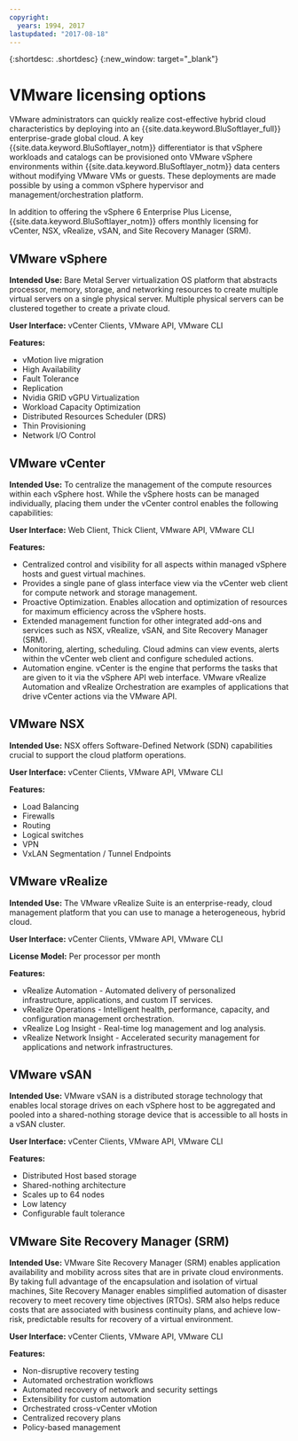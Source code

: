 ```yaml
---
copyright:
  years: 1994, 2017
lastupdated: "2017-08-18"
---
```


{:shortdesc: .shortdesc}
{:new_window: target="_blank"}

# VMware licensing options 

VMware administrators can quickly realize cost-effective hybrid cloud characteristics by deploying into an {{site.data.keyword.BluSoftlayer_full}} enterprise-grade global cloud. A key {{site.data.keyword.BluSoftlayer_notm}} differentiator is that vSphere workloads and catalogs can be provisioned onto VMware vSphere environments within {{site.data.keyword.BluSoftlayer_notm}} data centers without modifying VMware VMs or guests. These deployments are made possible by using a common vSphere hypervisor and management/orchestration platform.

In addition to offering the vSphere 6 Enterprise Plus License, {{site.data.keyword.BluSoftlayer_notm}} offers monthly licensing for vCenter, NSX, vRealize, vSAN, and Site Recovery Manager (SRM).

## VMware vSphere

**Intended Use:** Bare Metal Server virtualization OS platform that abstracts processor, memory, storage, and networking resources to create multiple virtual servers on a single physical server. Multiple physical servers can be clustered together to create a private cloud.

**User Interface:** vCenter Clients, VMware API, VMware CLI

**Features:**
* vMotion live migration
* High Availability
* Fault Tolerance
* Replication
* Nvidia GRID vGPU Virtualization
* Workload Capacity Optimization
* Distributed Resources Scheduler (DRS)
* Thin Provisioning
* Network I/O Control

## VMware vCenter

**Intended Use:** To centralize the management of the compute resources within each vSphere host. While the vSphere hosts can be managed individually, placing them under the vCenter control enables the following capabilities:

**User Interface:** Web Client, Thick Client, VMware API, VMware CLI

**Features:**
* Centralized control and visibility for all aspects within managed vSphere hosts and guest virtual machines.
* Provides a single pane of glass interface view via the vCenter web client for compute network and storage management.
* Proactive Optimization. Enables allocation and optimization of resources for maximum efficiency across the vSphere hosts.
* Extended management function for other integrated add-ons and services such as NSX, vRealize, vSAN, and Site Recovery Manager (SRM).
* Monitoring, alerting, scheduling. Cloud admins can view events, alerts within the vCenter web client and configure scheduled actions.
* Automation engine. vCenter is the engine that performs the tasks that are given to it via the vSphere API web interface. VMware vRealize Automation and vRealize Orchestration are examples of applications that drive vCenter actions via the VMware API.

## VMware NSX

**Intended Use:** NSX offers Software-Defined Network (SDN) capabilities crucial to support the cloud platform operations.

**User Interface:** vCenter Clients, VMware API, VMware CLI

**Features:**
* Load Balancing
* Firewalls
* Routing
* Logical switches
* VPN
* VxLAN Segmentation / Tunnel Endpoints

## VMware vRealize

**Intended Use:** The VMware vRealize Suite is an enterprise-ready, cloud management platform that you can use to manage a heterogeneous, hybrid cloud.

**User Interface:** vCenter Clients, VMware API, VMware CLI

**License Model:** Per processor per month

**Features:**
* vRealize Automation - Automated delivery of personalized infrastructure, applications, and custom IT services.
* vRealize Operations - Intelligent health, performance, capacity, and configuration management orchestration.
* vRealize Log Insight - Real-time log management and log analysis.
* vRealize Network Insight - Accelerated security management for applications and network infrastructures.

## VMware vSAN

**Intended Use:** VMware vSAN is a distributed storage technology that enables local storage drives on each vSphere host to be aggregated and pooled into a shared-nothing storage device that is accessible to all hosts in a vSAN cluster.

**User Interface:** vCenter Clients, VMware API, VMware CLI

**Features:**
* Distributed Host based storage
* Shared-nothing architecture
* Scales up to 64 nodes
* Low latency
* Configurable fault tolerance

## VMware Site Recovery Manager (SRM)

**Intended Use:** VMware Site Recovery Manager (SRM) enables application availability and mobility across sites that are in private cloud environments. By taking full advantage of the encapsulation and isolation of virtual machines, Site Recovery Manager enables simplified automation of disaster recovery to meet recovery time objectives (RTOs). SRM also helps reduce costs that are associated with business continuity plans, and achieve low-risk, predictable results for recovery of a virtual environment.

**User Interface:** vCenter Clients, VMware API, VMware CLI

**Features:**
* Non-disruptive recovery testing
* Automated orchestration workflows
* Automated recovery of network and security settings
* Extensibility for custom automation
* Orchestrated cross-vCenter vMotion
* Centralized recovery plans
* Policy-based management
